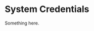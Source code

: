 [title]: # (System Credentials)
[tags]: # (XXX)
[priority]: # (5938)
# System Credentials
Something here.

